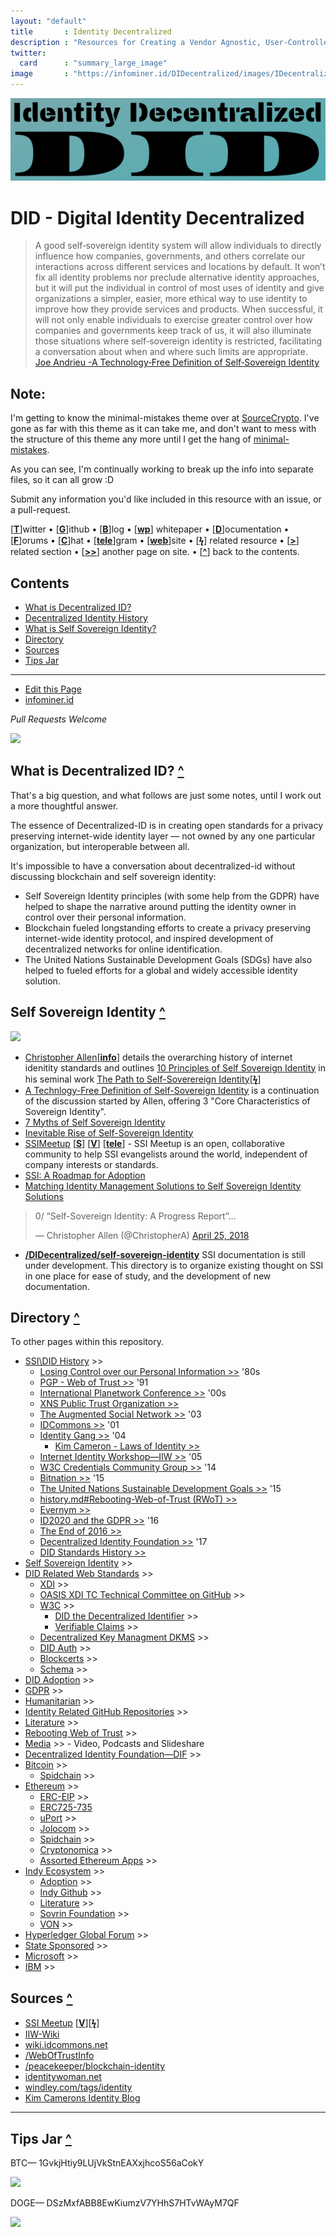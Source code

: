 ```yaml
---
layout: "default"
title       : Identity Decentralized
description : "Resources for Creating a Vendor Agnostic, User-Controlled, Identity Layer for the Internet."
twitter:
  card      : "summary_large_image"
image       : "https://infominer.id/DIDecentralized/images/IDecentralized.png"
---
```


<center><img src="images/identity-decentralized.png"/></center>

# DID - Digital Identity Decentralized

>A good self‐sovereign identity system will allow individuals to directly influence how companies, governments, and others correlate our interactions across different services and locations by default. It won’t fix all identity problems nor preclude alternative identity approaches, but it will put the individual in control of most uses of identity and give organizations a simpler, easier, more ethical way to use identity to improve how they provide services and products. When successful, it will not only enable individuals to exercise greater control over how companies and governments keep track of us, it will also illuminate those situations where self‐sovereign identity is restricted, facilitating a conversation about when and where such limits are appropriate. [Joe Andrieu -A Technology‐Free Definition of Self‐Sovereign Identity](https://github.com/jandrieu/rebooting-the-web-of-trust-fall2016/blob/master/topics-and-advance-readings/a-technology-free-definition-of-self-sovereign-identity.pdf)

## Note:

I'm getting to know the minimal-mistakes theme over at [SourceCrypto](https://infominer.id/SourceCrypto). I've gone as far with this theme as it can take me, and don't want to mess with the structure of this theme any more until I get the hang of  [minimal-mistakes](https://mademistakes.com/work/minimal-mistakes-jekyll-theme/).

As you can see, I'm continually working to break up the info into separate files, so it can all grow :D

Submit any information you'd like included in this resource with an issue, or a pull-request.


[[**T**](#contents)]witter • [[**G**](#contents)]ithub • [[**B**](#contents)]log • [[**wp**](#contents)] whitepaper • [[**D**](#contents)]ocumentation • [[**F**](#contents)]orums • [[**C**](#contents)]hat • [[**tele**](#contents)]gram • [[**web**](#contents)]site
• [[**ϟ**](#contents)] related resource • [[**>**](#contents)] related section • [[**>>**](#contents)] another page on site. • [[**^**](#contents)] back to the contents.

## Contents
* [What is Decentralized ID?](#what-is-decentralized-id-)
* [Decentralized Identity History](#decentralized-identity-history-)
* [What is Self Sovereign Identity?](#self-sovereign-identity-)
* [Directory](#directory-)
* [Sources](#sources-)
* [Tips Jar](#tips-jar-)

---

* [Edit this Page](https://github.com/infominer33/DIDecentralized)
* [infominer.id](https://infominer.id)

*Pull Requests Welcome*




![](https://i.imgur.com/9KpJRDr.png)


## What is Decentralized ID? [**^**](#contents)

That's a big question, and what follows are just some notes, until I work out a more thoughtful answer.

The essence of Decentralized-ID is in creating open standards for a privacy preserving internet-wide identity layer — not owned by any one particular organization, but interoperable between all.

It's impossible to have a conversation about decentralized-id without discussing blockchain and self sovereign identity: 
  * Self Sovereign Identity principles (with some help from the GDPR) have helped to shape the narrative around putting the identity owner in control over their personal information.
  * Blockchain fueled longstanding efforts to create a privacy preserving internet-wide identity protocol, and inspired development of decentralized networks for online identification. 
  * The United Nations Sustainable Development Goals (SDGs) have also helped to fueled efforts for a global and widely accessible identity solution.



## Self Sovereign Identity [**^**](#contents)

![](https://imgur.com/3zz62kpl.png)


* [Christopher Allen](http://www.lifewithalacrity.com/)[[**info**](https://christophera.info/)] details the overarching history of internet idenitity standards and outlines [10 Principles of Self Sovereign Identity](https://github.com/WebOfTrustInfo/self-sovereign-identity/blob/master/self-sovereign-identity-principles.md) in his seminal work [The Path to Self-Soverereign Identity](http://www.lifewithalacrity.com/2016/04/the-path-to-self-soverereign-identity.html)[[**ϟ**](https://www.coindesk.com/path-self-sovereign-identity/amp/)]
* <a href="https://github.com/jandrieu/rebooting-the-web-of-trust-fall2016/raw/master/topics-and-advance-readings/a-technology-free-definition-of-self-sovereign-identity.pdf"><u>A Technlogy-Free Definition of Self-Sovereign Identity</u></a> is a continuation of the discussion started by Allen, offering 3 "Core Characteristics of Sovereign Identity".
* [7 Myths of Self Sovereign Identity](https://medium.com/evernym/7-myths-of-self-sovereign-identity-67aea7416b1)
* [Inevitable Rise of Self-Sovereign Identity](https://sovrin.org/wp-content/uploads/2018/03/The-Inevitable-Rise-of-Self-Sovereign-Identity.pdf)
* [SSIMeetup](http://ssimeetup.org/) [[**S**](https://www.slideshare.net/SSIMeetup/presentations)] [[**V**](https://www.youtube.com/channel/UCSqSTlKdbbCM1muGOhDa3Og)] [[**tele**](https://t.me/SSIMeetup)]
\- SSI Meetup is an open, collaborative community to help SSI evangelists around the world, independent of company interests or standards. 
* [SSI: A Roadmap for Adoption](https://github.com/WebOfTrustInfo/rebooting-the-web-of-trust-spring2018/blob/master/final-documents/a-roadmap-for-ssi.md)
* [Matching Identity Management Solutions to Self Sovereign Identity Solutions](https://www.slideshare.net/TommyKoens/matching-identity-management-solutions-to-selfsovereign-identity-principles)
<blockquote class="twitter-tweet" data-lang="en"><p lang="en" dir="ltr">0/ “Self-Sovereign Identity: A Progress Report”…</p>&mdash; Christopher Allen (@ChristopherA) <a href="https://twitter.com/ChristopherA/status/989120215702261761?ref_src=twsrc%5Etfw">April 25, 2018</a></blockquote>

* **[/DIDecentralized/self-sovereign-identity](self-sovereign-identity)** SSI documentation is still under development. This directory is to organize existing thought on SSI in one place for ease of study, and the development of new documentation.






## Directory [**^**](#contents)
To other pages within this repository.

  * [SSI\DID History](history.md) >>
    * [Losing Control over our Personal Information >>](history.md#losing-control-over-our-personal-information) '80s
    * [PGP - Web of Trust >>](#pgp---web-of-trust-) '91
    * [International Planetwork Conference >>](history.md#international-planetwork-conference-) '00s
    * [XNS Public Trust Organization >>](history.md#xns-public-trust-organization-)
    * [The Augmented Social Network >>](history.md#the-augmented-social-network-) '03
    * [IDCommons >>](history.md#idcommons-) '01
    * [Identity Gang >>](history.md#identity-gang-) '04
      * [Kim Cameron - Laws of Identity >>](history.md#kim-cameron---laws-of-identity) 
    * [Internet Identity Workshop—IIW >>](history.md#internet-identity-workshop-) '05
    * [W3C Credentials Community Group >>](history.md#w3c-credentials-community-group-) '14 
    * [Bitnation >>](history.md#bitnation-) '15
    * [The United Nations Sustainable Development Goals >>](history.md#the-united-nations-sustainable-development-goals-) '15
    * [history.md#Rebooting-Web-of-Trust (RWoT) >>](history.md#rebooting-the-web-of-trust-) 
    * [Evernym >>](history.md#evernym-)
    * [ID2020 and the GDPR >>](history.md#id2020-and-the-gdpr-) '16
    * [The End of 2016 >>](history.md#the-end-of-2016-)
    * [Decentralized Identity Foundation >>](history.md#decentralized-identity-foundation-) '17
    * [DID Standards History >>](history.md#standards-history-)
* [Self Sovereign Identity](self-sovereign-identity) >>
* [DID Related Web Standards](standards) >>
  * [XDI](standards/#xdi-) >>
  * [OASIS XDI TC Technical Committee on GitHub](standards/#oasis-xdi-tech-committee-on-github-) >>
  * [W3C](standards/#w3c-) >>
    * [DID the Decentralized Identifier](standards/#did-the-decentralized-identifier-) >>
    * [Verifiable Claims](standards/#verifiable-claims-) >>
  * [Decentralized Key Managment DKMS](standards/#decentralized-key-management-agents-) >>
  * [DID Auth](standards/#did-auth-) >>
  * [Blockcerts](standards/#blockcerts-) >>
  * [Schema](standards/#schema-) >>
* [DID Adoption](adoption.html) >>
* [GDPR](gdpr) >>
* [Humanitarian](humanitarian.md) >>
* [Identity Related GitHub Repositories](identity-github.md) >>
* [Literature](literature.md) >>
* [Rebooting Web of Trust](rebooting-web-of-trust.md) >>
* [Media](media.md) >> - Video, Podcasts and Slideshare  
* [Decentralized Identity Foundation—DIF](identity-foundation.md) >>
* [Bitcoin](bitcoin.md) >>
  * [Spidchain](bitcoin.md#spidchain-) >>
* [Ethereum](ethereum/) >>
  * [ERC-EIP](ethereum/#erc-eip-) >>
  * [ERC725-735](ethereum/erc725-735-)
  * [uPort](ethereum/#uport-) >>
  * [Jolocom](ethereum/#jolocom-) >>
  * [Spidchain](ethereum/#spidchain-) >>
  * [Cryptonomica](ethereum/#cryptonomica-) >>
  * [Assorted Ethereum Apps](ethereum/#assorted-ethereum-apps-) >>
* [Indy Ecosystem](indy-ecosystem/) >>
  * [Adoption](indy-ecosystem/adoption.md) >>
  * [Indy Github](indy-ecosystem/indy-github.md) >>
  * [Literature](indy-ecosystem/literature.md) >>
  * [Sovrin Foundation](indy-ecosystem/sovrin.foundation.md) >>
  * [VON](indy-ecosystem/VON.md) >>
* [Hyperledger Global Forum](hgf-2018/) >>
* [State Sponsored](state-sponsored.md) >>
* [Microsoft](microsoft.md) >>
* [IBM](ibm.md) >>



## Sources [**^**](#contents)
* [SSI Meetup](http://ssimeetup.org/) [[**V**](https://www.youtube.com/channel/UCSqSTlKdbbCM1muGOhDa3Og)][[**ϟ**](https://www.slideshare.net/SSIMeetup/presentations/)] 
* [IIW-Wiki](https://iiw.idcommons.net/Main_Page)
* [wiki.idcommons.net](http://wiki.idcommons.net/Main_Page)
* [/WebOfTrustInfo](https://github.com/WebOfTrustInfo/)
* [/peacekeeper/blockchain-identity](https://github.com/peacekeeper/blockchain-identity)
* [identitywoman.net](https://identitywoman.net/)
* [windley.com/tags/identity](http://www.windley.com/tags/identity.shtml)
* [Kim Camerons Identity Blog](https://identityblog.com)

---

## Tips Jar [**^**](#contents)

BTC— 1GvkjHtiy9LUjVkStnEAXxjhcoS56aCokY

![](https://imgur.com/yXLLm9Bl.png) 

DOGE— DSzMxfABB8EwKiumzV7YHhS7HTvWAyM7QF

![](https://i.imgur.com/0zBLoUP.png) 

